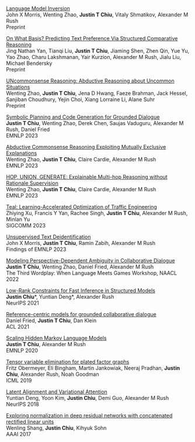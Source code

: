 [Language Model Inversion](https://arxiv.org/abs/2311.13647)\
John X Morris, Wenting Zhao, **Justin T Chiu**, Vitaly Shmatikov, Alexander M Rush\
Preprint

[On What Basis? Predicting Text Preference Via Structured Comparative Reasoning](https://arxiv.org/abs/2311.08390)\
Jing Nathan Yan, Tianqi Liu, **Justin T Chiu**, Jiaming Shen, Zhen Qin, Yue Yu, Yao Zhao, Charu Lakshmanan, Yair Kurzion, Alexander M Rush, Jialu Liu, Michael Bendersky\
Preprint

[UNcommonsense Reasoning: Abductive Reasoning about Uncommon Situations](https://arxiv.org/abs/2311.08469)\
Wenting Zhao, **Justin T Chiu**, Jena D Hwang, Faeze Brahman, Jack Hessel, Sanjiban Choudhury, Yejin Choi, Xiang Lorraine Li, Alane Suhr\
Preprint

[Symbolic Planning and Code Generation for Grounded Dialogue](https://arxiv.org/abs/2310.17140)\
**Justin T Chiu**, Wenting Zhao, Derek Chen, Saujas Vaduguru, Alexander M Rush, Daniel Fried\
EMNLP 2023

[Abductive Commonsense Reasoning Exploiting Mutually Exclusive Explanations](https://arxiv.org/abs/2305.14618)\
Wenting Zhao, **Justin T Chiu**, Claire Cardie, Alexander M Rush\
EMNLP 2023

[HOP, UNION, GENERATE: Explainable Multi-hop Reasoning without Rationale Supervision](https://arxiv.org/abs/2305.14237)\
Wenting Zhao, **Justin T Chiu**, Claire Cardie, Alexander M Rush\
EMNLP 2023

[Teal: Learning-Accelerated Optimization of Traffic Engineering](https://arxiv.org/abs/2210.13763)\
Zhiying Xu, Francis Y Yan, Rachee Singh, **Justin T Chiu**, Alexander M Rush, Minlan Yu\
SIGCOMM 2023

[Unsupervised Text Deidentification](https://arxiv.org/abs/2210.11528)\
John X Morris, **Justin T Chiu**, Ramin Zabih, Alexander M Rush\
Findings of EMNLP 2023

[Modeling Perspective-Dependent Ambiguity in Collaborative Dialogue](https://wordplay-workshop.github.io/wordplay2022/pdfs/12.pdf)\
**Justin T Chiu**, Wenting Zhao, Daniel Fried, Alexander M Rush\
The Third Wordplay: When Language Meets Games Workshop, NAACL 2022

[Low-Rank Constraints for Fast Inference in Structured Models](https://proceedings.neurips.cc/paper/2021/hash/16c0d78ef6a76b5c247113a4c9514059-Abstract.html)\
**Justin Chiu***, Yuntian Deng*, Alexander Rush\
NeurIPS 2021

[Reference-centric models for grounded collaborative dialogue](https://arxiv.org/abs/2109.05042)\
Daniel Fried, **Justin T Chiu**, Dan Klein\
ACL 2021

[Scaling Hidden Markov Language Models](https://arxiv.org/abs/2011.04640)\
**Justin T Chiu**, Alexander M Rush\
EMNLP 2020

[Tensor variable elimination for plated factor graphs](http://proceedings.mlr.press/v97/obermeyer19a.html)\
Fritz Obermeyer, Eli Bingham, Martin Jankowiak, Neeraj Pradhan, **Justin Chiu**, Alexander Rush, Noah Goodman\
ICML 2019

[Latent Alignment and Variational Attention](https://proceedings.neurips.cc/paper/2018/hash/b691334ccf10d4ab144d672f7783c8a3-Abstract.html)\
Yuntian Deng, Yoon Kim, **Justin Chiu**, Demi Guo, Alexander M Rush\
NeurIPS 2018

[Exploring normalization in deep residual networks with concatenated rectified linear units](https://ojs.aaai.org/index.php/AAAI/article/view/10759)\
Wenling Shang, **Justin Chiu**, Kihyuk Sohn\
AAAI 2017
